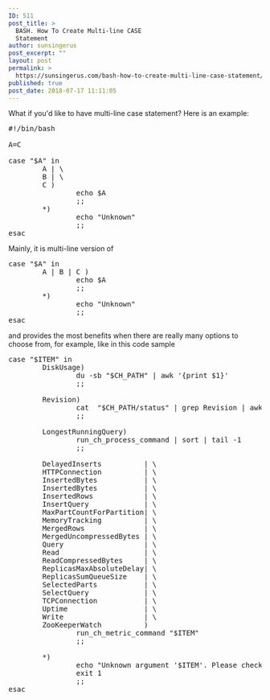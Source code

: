 ```yaml
---
ID: 511
post_title: >
  BASH. How To Create Multi-line CASE
  Statement
author: sunsingerus
post_excerpt: ""
layout: post
permalink: >
  https://sunsingerus.com/bash-how-to-create-multi-line-case-statement/
published: true
post_date: 2018-07-17 11:11:05
---
```

What if you'd like to have multi-line case statement?
Here is an example:
<pre>
#!/bin/bash

A=C

case "$A" in
        A | \
        B | \
        C )
                echo $A
                ;;
        *)
                echo "Unknown"
                ;;
esac
</pre>
Mainly, it is multi-line version of
<pre>
case "$A" in
        A | B | C )
                echo $A
                ;;
        *)
                echo "Unknown"
                ;;
esac
</pre>
and provides the most benefits when there are really many options to choose from, for example, like in this code sample

<pre>
case "$ITEM" in
        DiskUsage)
                du -sb "$CH_PATH" | awk '{print $1}'
                ;;

        Revision)
                cat  "$CH_PATH/status" | grep Revision | awk '{print $2}'
                ;;

        LongestRunningQuery)
                run_ch_process_command | sort | tail -1
                ;;

        DelayedInserts          | \
        HTTPConnection          | \
        InsertedBytes           | \
        InsertedBytes           | \
        InsertedRows            | \
        InsertQuery             | \
        MaxPartCountForPartition| \
        MemoryTracking          | \
        MergedRows              | \
        MergedUncompressedBytes | \
        Query                   | \
        Read                    | \
        ReadCompressedBytes     | \
        ReplicasMaxAbsoluteDelay| \
        ReplicasSumQueueSize    | \
        SelectedParts           | \
        SelectQuery             | \
        TCPConnection           | \
        Uptime                  | \
        Write                   | \
        ZooKeeperWatch          )
                run_ch_metric_command "$ITEM"
                ;;

        *)
                echo "Unknown argument '$ITEM'. Please check command to run"
                exit 1
                ;;
esac


</pre>
